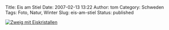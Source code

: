 Title: Eis am Stiel
Date: 2007-02-13 13:22
Author: tom
Category: Schweden
Tags: Foto, Natur, Winter
Slug: eis-am-stiel
Status: published

[![Zweig mit
Eiskristallen](http://www.fiket.de/pic/ispinne_s.jpg "Zweig mit Eiskristallen")](http://www.fiket.de/pic/ispinne_l.jpg)

